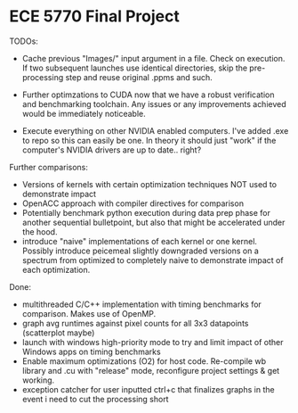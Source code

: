 # ECE 5770 Final Project

TODOs:

- Cache previous "Images/" input argument in a file. Check on execution. If two subsequent launches use identical directories, skip the pre-processing step and reuse original .ppms and such. 

- Further optimzations to CUDA now that we have a robust verification and benchmarking toolchain. Any issues or any improvements achieved would be immediately noticeable. 
- Execute everything on other NVIDIA enabled computers. I've added .exe to repo so this can easily be one. In theory it should just "work" if the computer's NVIDIA drivers are up to date.. right?

Further comparisons: 
- Versions of kernels with certain optimization techniques NOT used to demonstrate impact
- OpenACC approach with compiler directives for comparison
- Potentially benchmark python execution during data prep phase for another sequential bulletpoint, but also that might be accelerated under the hood. 
- introduce "naive" implementations of each kernel or one kernel. Possibly introduce peicemeal slightly downgraded versions on a spectrum from optimized to completely naive to demonstrate impact of each optimization. 

Done:
- multithreaded C/C++ implementation with timing benchmarks for comparison. Makes use of OpenMP. 
- graph avg runtimes against pixel counts for all 3x3 datapoints (scatterplot maybe)
- launch with windows high-priority mode to try and limit impact of other Windows apps on timing benchmarks
- Enable maximum optimizations (O2) for host code. Re-compile wb library and .cu with "release" mode, reconfigure project settings & get working. 
- exception catcher for user inputted ctrl+c that finalizes graphs in the event i need to cut the processing short